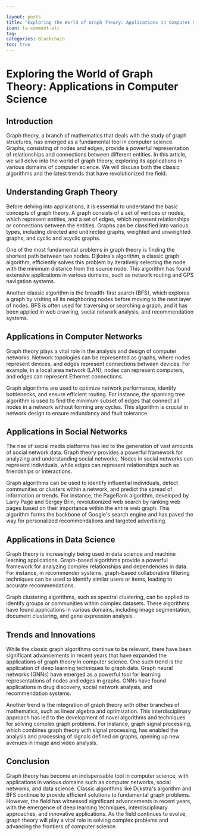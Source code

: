 ```yaml
---

layout: posts
title: "Exploring the World of Graph Theory: Applications in Computer Science"
icon: fa-comment-alt
tag:      
categories: Blockchain
toc: true
---
```




# Exploring the World of Graph Theory: Applications in Computer Science

## Introduction

Graph theory, a branch of mathematics that deals with the study of graph structures, has emerged as a fundamental tool in computer science. Graphs, consisting of nodes and edges, provide a powerful representation of relationships and connections between different entities. In this article, we will delve into the world of graph theory, exploring its applications in various domains of computer science. We will discuss both the classic algorithms and the latest trends that have revolutionized the field.

## Understanding Graph Theory

Before delving into applications, it is essential to understand the basic concepts of graph theory. A graph consists of a set of vertices or nodes, which represent entities, and a set of edges, which represent relationships or connections between the entities. Graphs can be classified into various types, including directed and undirected graphs, weighted and unweighted graphs, and cyclic and acyclic graphs.

One of the most fundamental problems in graph theory is finding the shortest path between two nodes. Dijkstra's algorithm, a classic graph algorithm, efficiently solves this problem by iteratively selecting the node with the minimum distance from the source node. This algorithm has found extensive applications in various domains, such as network routing and GPS navigation systems.

Another classic algorithm is the breadth-first search (BFS), which explores a graph by visiting all its neighboring nodes before moving to the next layer of nodes. BFS is often used for traversing or searching a graph, and it has been applied in web crawling, social network analysis, and recommendation systems.

## Applications in Computer Networks

Graph theory plays a vital role in the analysis and design of computer networks. Network topologies can be represented as graphs, where nodes represent devices, and edges represent connections between devices. For example, in a local area network (LAN), nodes can represent computers, and edges can represent Ethernet connections.

Graph algorithms are used to optimize network performance, identify bottlenecks, and ensure efficient routing. For instance, the spanning tree algorithm is used to find the minimum subset of edges that connect all nodes in a network without forming any cycles. This algorithm is crucial in network design to ensure redundancy and fault tolerance.

## Applications in Social Networks

The rise of social media platforms has led to the generation of vast amounts of social network data. Graph theory provides a powerful framework for analyzing and understanding social networks. Nodes in social networks can represent individuals, while edges can represent relationships such as friendships or interactions.

Graph algorithms can be used to identify influential individuals, detect communities or clusters within a network, and predict the spread of information or trends. For instance, the PageRank algorithm, developed by Larry Page and Sergey Brin, revolutionized web search by ranking web pages based on their importance within the entire web graph. This algorithm forms the backbone of Google's search engine and has paved the way for personalized recommendations and targeted advertising.

## Applications in Data Science

Graph theory is increasingly being used in data science and machine learning applications. Graph-based algorithms provide a powerful framework for analyzing complex relationships and dependencies in data. For instance, in recommender systems, graph-based collaborative filtering techniques can be used to identify similar users or items, leading to accurate recommendations.

Graph clustering algorithms, such as spectral clustering, can be applied to identify groups or communities within complex datasets. These algorithms have found applications in various domains, including image segmentation, document clustering, and gene expression analysis.

## Trends and Innovations

While the classic graph algorithms continue to be relevant, there have been significant advancements in recent years that have expanded the applications of graph theory in computer science. One such trend is the application of deep learning techniques to graph data. Graph neural networks (GNNs) have emerged as a powerful tool for learning representations of nodes and edges in graphs. GNNs have found applications in drug discovery, social network analysis, and recommendation systems.

Another trend is the integration of graph theory with other branches of mathematics, such as linear algebra and optimization. This interdisciplinary approach has led to the development of novel algorithms and techniques for solving complex graph problems. For instance, graph signal processing, which combines graph theory with signal processing, has enabled the analysis and processing of signals defined on graphs, opening up new avenues in image and video analysis.

## Conclusion

Graph theory has become an indispensable tool in computer science, with applications in various domains such as computer networks, social networks, and data science. Classic algorithms like Dijkstra's algorithm and BFS continue to provide efficient solutions to fundamental graph problems. However, the field has witnessed significant advancements in recent years, with the emergence of deep learning techniques, interdisciplinary approaches, and innovative applications. As the field continues to evolve, graph theory will play a vital role in solving complex problems and advancing the frontiers of computer science.